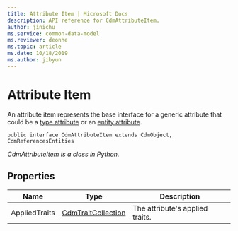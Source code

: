 ```yaml
---
title: Attribute Item | Microsoft Docs
description: API reference for CdmAttributeItem.
author: jinichu
ms.service: common-data-model
ms.reviewer: deonhe 
ms.topic: article
ms.date: 10/18/2019
ms.author: jibyun
---
```


# Attribute Item

An attribute item represents the base interface for a generic attribute that could be a [type attribute](typeattribute.md) or an [entity attribute](entityattribute.md).

```
public interface CdmAttributeItem extends CdmObject, CdmReferencesEntities
```
*CdmAttributeItem is a class in Python.*

## Properties
|Name|Type|Description|
|---|---|---|
|AppliedTraits|[CdmTraitCollection](traitcollection.md)|The attribute's applied traits.|

